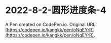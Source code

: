 # 2022-8-2-圆形进度条-4

A Pen created on CodePen.io. Original URL: [https://codepen.io/kangkk/pen/oNqEYrR](https://codepen.io/kangkk/pen/oNqEYrR).


